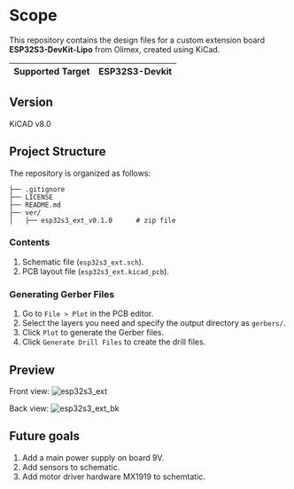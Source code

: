 # Scope

This repository contains the design files for a custom extension board **ESP32S3-DevKit-Lipo** from Olimex, created using KiCad.

| Supported Target  | ESP32S3-Devkit |
| ----------------- | -------------- |

## Version

KiCAD v8.0

## Project Structure

The repository is organized as follows:

```
├── .gitignore
├── LICENSE
├── README.md
├── ver/
│   ├── esp32s3_ext_v0.1.0      # zip file
```

### Contents

1. Schematic file (`esp32s3_ext.sch`).
2. PCB layout file (`esp32s3_ext.kicad_pcb`).

### Generating Gerber Files

1. Go to `File > Plot` in the PCB editor.
2. Select the layers you need and specify the output directory as `gerbers/`.
3. Click `Plot` to generate the Gerber files.
4. Click `Generate Drill Files` to create the drill files.

## Preview

Front view:
![esp32s3_ext](https://github.com/hemanre/esp32s3_ext/assets/108745217/c62e974e-12b6-47d1-bba2-663c2bd6d33a)

Back view: 
![esp32s3_ext_bk](https://github.com/hemanre/esp32s3_ext/assets/108745217/522abcc6-7b89-4092-8bd1-5377042e9969)

## Future goals

1. Add a main power supply on board 9V.
2. Add sensors to schematic.
3. Add motor driver hardware MX1919 to schemtatic.
